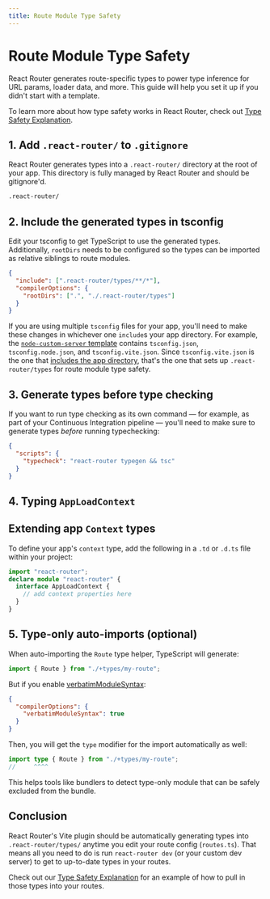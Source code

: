 ```yaml
---
title: Route Module Type Safety
---
```


# Route Module Type Safety

React Router generates route-specific types to power type inference for URL params, loader data, and more.
This guide will help you set it up if you didn't start with a template.

To learn more about how type safety works in React Router, check out [Type Safety Explanation](../explanation/type-safety).

## 1. Add `.react-router/` to `.gitignore`

React Router generates types into a `.react-router/` directory at the root of your app. This directory is fully managed by React Router and should be gitignore'd.

```txt
.react-router/
```

## 2. Include the generated types in tsconfig

Edit your tsconfig to get TypeScript to use the generated types. Additionally, `rootDirs` needs to be configured so the types can be imported as relative siblings to route modules.

```json filename=tsconfig.json
{
  "include": [".react-router/types/**/*"],
  "compilerOptions": {
    "rootDirs": [".", "./.react-router/types"]
  }
}
```

If you are using multiple `tsconfig` files for your app, you'll need to make these changes in whichever one `include`s your app directory.
For example, the [`node-custom-server` template](https://github.com/remix-run/react-router-templates/tree/390fcec476dd336c810280479688fe893da38713/node-custom-server) contains `tsconfig.json`, `tsconfig.node.json`, and `tsconfig.vite.json`. Since `tsconfig.vite.json` is the one that [includes the app directory](https://github.com/remix-run/react-router-templates/blob/390fcec476dd336c810280479688fe893da38713/node-custom-server/tsconfig.vite.json#L4-L6), that's the one that sets up `.react-router/types` for route module type safety.

## 3. Generate types before type checking

If you want to run type checking as its own command — for example, as part of your Continuous Integration pipeline — you'll need to make sure to generate types _before_ running typechecking:

```json
{
  "scripts": {
    "typecheck": "react-router typegen && tsc"
  }
}
```

## 4. Typing `AppLoadContext`

## Extending app `Context` types

To define your app's `context` type, add the following in a `.td` or `.d.ts` file within your project:

```typescript
import "react-router";
declare module "react-router" {
  interface AppLoadContext {
    // add context properties here
  }
}
```

## 5. Type-only auto-imports (optional)

When auto-importing the `Route` type helper, TypeScript will generate:

```ts filename=app/routes/my-route.tsx
import { Route } from "./+types/my-route";
```

But if you enable [verbatimModuleSyntax](https://www.typescriptlang.org/tsconfig/#verbatimModuleSyntax):

```json filename=tsconfig.json
{
  "compilerOptions": {
    "verbatimModuleSyntax": true
  }
}
```

Then, you will get the `type` modifier for the import automatically as well:

```ts filename=app/routes/my-route.tsx
import type { Route } from "./+types/my-route";
//     ^^^^
```

This helps tools like bundlers to detect type-only module that can be safely excluded from the bundle.

## Conclusion

React Router's Vite plugin should be automatically generating types into `.react-router/types/` anytime you edit your route config (`routes.ts`).
That means all you need to do is run `react-router dev` (or your custom dev server) to get to up-to-date types in your routes.

Check out our [Type Safety Explanation](../explanation/type-safety) for an example of how to pull in those types into your routes.
